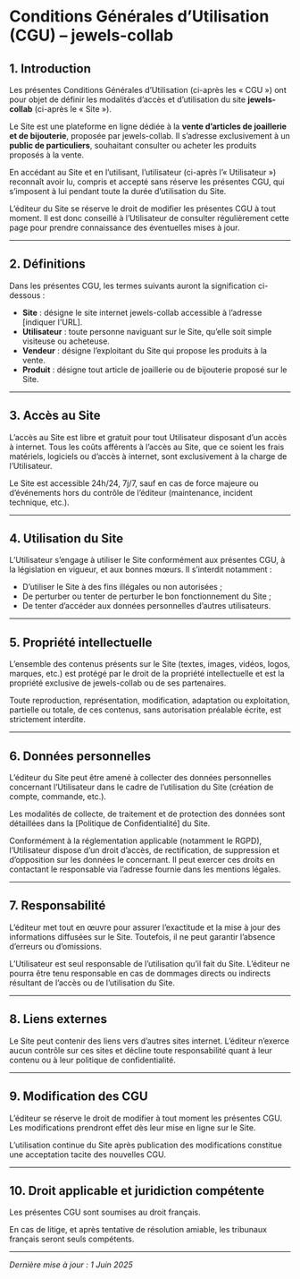 # Conditions Générales d’Utilisation (CGU) – jewels-collab

## 1. Introduction

Les présentes Conditions Générales d’Utilisation (ci-après les « CGU ») ont pour objet de définir les modalités d’accès et d’utilisation du site **jewels-collab** (ci-après le « Site »).

Le Site est une plateforme en ligne dédiée à la **vente d’articles de joaillerie et de bijouterie**, proposée par jewels-collab. Il s’adresse exclusivement à un **public de particuliers**, souhaitant consulter ou acheter les produits proposés à la vente.

En accédant au Site et en l’utilisant, l’utilisateur (ci-après l’« Utilisateur ») reconnaît avoir lu, compris et accepté sans réserve les présentes CGU, qui s’imposent à lui pendant toute la durée d’utilisation du Site.

L’éditeur du Site se réserve le droit de modifier les présentes CGU à tout moment. Il est donc conseillé à l’Utilisateur de consulter régulièrement cette page pour prendre connaissance des éventuelles mises à jour.

---

## 2. Définitions

Dans les présentes CGU, les termes suivants auront la signification ci-dessous :

- **Site** : désigne le site internet jewels-collab accessible à l’adresse [indiquer l'URL].
- **Utilisateur** : toute personne naviguant sur le Site, qu’elle soit simple visiteuse ou acheteuse.
- **Vendeur** : désigne l’exploitant du Site qui propose les produits à la vente.
- **Produit** : désigne tout article de joaillerie ou de bijouterie proposé sur le Site.

---

## 3. Accès au Site

L’accès au Site est libre et gratuit pour tout Utilisateur disposant d’un accès à internet. Tous les coûts afférents à l’accès au Site, que ce soient les frais matériels, logiciels ou d’accès à internet, sont exclusivement à la charge de l’Utilisateur.

Le Site est accessible 24h/24, 7j/7, sauf en cas de force majeure ou d’événements hors du contrôle de l’éditeur (maintenance, incident technique, etc.).

---

## 4. Utilisation du Site

L’Utilisateur s’engage à utiliser le Site conformément aux présentes CGU, à la législation en vigueur, et aux bonnes mœurs. Il s’interdit notamment :

- D’utiliser le Site à des fins illégales ou non autorisées ;
- De perturber ou tenter de perturber le bon fonctionnement du Site ;
- De tenter d’accéder aux données personnelles d’autres utilisateurs.

---

## 5. Propriété intellectuelle

L’ensemble des contenus présents sur le Site (textes, images, vidéos, logos, marques, etc.) est protégé par le droit de la propriété intellectuelle et est la propriété exclusive de jewels-collab ou de ses partenaires.

Toute reproduction, représentation, modification, adaptation ou exploitation, partielle ou totale, de ces contenus, sans autorisation préalable écrite, est strictement interdite.

---

## 6. Données personnelles

L’éditeur du Site peut être amené à collecter des données personnelles concernant l’Utilisateur dans le cadre de l’utilisation du Site (création de compte, commande, etc.).

Les modalités de collecte, de traitement et de protection des données sont détaillées dans la [Politique de Confidentialité] du Site.

Conformément à la réglementation applicable (notamment le RGPD), l’Utilisateur dispose d’un droit d’accès, de rectification, de suppression et d’opposition sur les données le concernant. Il peut exercer ces droits en contactant le responsable via l’adresse fournie dans les mentions légales.

---

## 7. Responsabilité

L’éditeur met tout en œuvre pour assurer l’exactitude et la mise à jour des informations diffusées sur le Site. Toutefois, il ne peut garantir l’absence d’erreurs ou d’omissions.

L’Utilisateur est seul responsable de l’utilisation qu’il fait du Site. L’éditeur ne pourra être tenu responsable en cas de dommages directs ou indirects résultant de l’accès ou de l’utilisation du Site.

---

## 8. Liens externes

Le Site peut contenir des liens vers d’autres sites internet. L’éditeur n’exerce aucun contrôle sur ces sites et décline toute responsabilité quant à leur contenu ou à leur politique de confidentialité.

---

## 9. Modification des CGU

L’éditeur se réserve le droit de modifier à tout moment les présentes CGU. Les modifications prendront effet dès leur mise en ligne sur le Site.

L’utilisation continue du Site après publication des modifications constitue une acceptation tacite des nouvelles CGU.

---

## 10. Droit applicable et juridiction compétente

Les présentes CGU sont soumises au droit français.

En cas de litige, et après tentative de résolution amiable, les tribunaux français seront seuls compétents.

---

*Dernière mise à jour : 1 Juin 2025*
